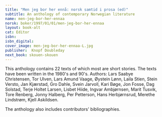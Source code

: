```yaml
---
title: "Men jeg bor her ennå: norsk samtid i prosa (ed)"
subtitle: An anthology of contemporary Norwegian literature
name: men-jeg-bor-her-ennaa
norsk: boker/1997/01/01/men-jeg-bor-her-ennaa
layout: book-alt
cat: Editor
isbn:
isbn_digital:
cover_image: men-jeg-bor-her-ennaa-L.jpg
publisher:  Knopf Doubleday
next_book: skouen-skouen
---
```

This anthology contains 22 texts of which most are short stories. The texts have been written in the 1980's and 90's.
Authors: Lars Saabye Christensen, Tor Ulven, Lars Amund Vaage, Øystein Lønn, Laila Stien, Stein Versto, Jan Kjærstad, Gro Dahle, Svein Jarvoll, Kari Bøge, Jon Fosse, Dag Solstad, Terje Holtet Larsen, Lisbet Hiide, Ingvar Ambjørnsen, Marit Tusvik, Tore Renberg, Jonny Halberg, Per Petterson, Hans Herbjørnsrud, Merethe Lindstrøm, Kjell Askildsen.

The anthology also includes contributors' bibliographies.
